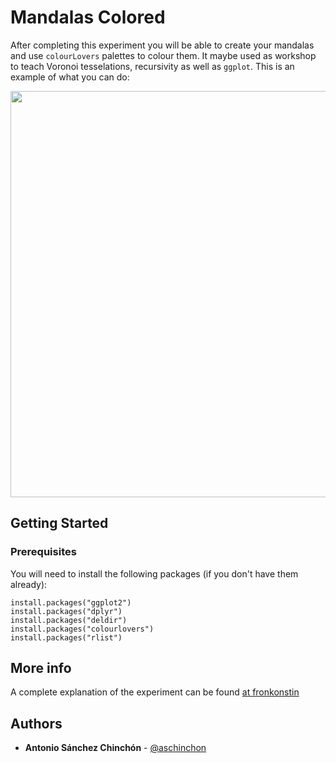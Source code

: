 # Mandalas Colored

After completing this experiment you will be able to create your mandalas and use `colourLovers` palettes to colour them. It maybe used as workshop to teach Voronoi tesselations, recursivity as well as `ggplot`. This is an example of what you can do:

<img src="https://fronkonstin.com/wp-content/uploads/2018/03/IMG24.png" height="650" width="650" align="middle">




## Getting Started

### Prerequisites

You will need to install the following packages (if you don't have them already):

```
install.packages("ggplot2")
install.packages("dplyr")
install.packages("deldir")
install.packages("colourlovers")
install.packages("rlist")
```

## More info

A complete explanation of the experiment can be found [at fronkonstin](https://fronkonstin.com/2018/03/11/mandalas-colored/)

## Authors

* **Antonio Sánchez Chinchón** - [@aschinchon](https://twitter.com/aschinchon)

